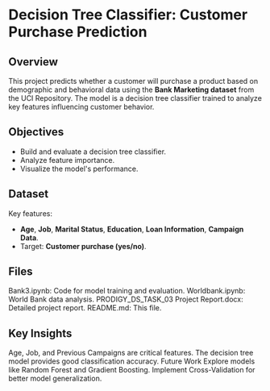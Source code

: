 # Decision Tree Classifier: Customer Purchase Prediction

## Overview
This project predicts whether a customer will purchase a product based on demographic and behavioral data using the **Bank Marketing dataset** from the UCI Repository. The model is a decision tree classifier trained to analyze key features influencing customer behavior.

## Objectives
- Build and evaluate a decision tree classifier.
- Analyze feature importance.
- Visualize the model's performance.

## Dataset
Key features:
- **Age**, **Job**, **Marital Status**, **Education**, **Loan Information**, **Campaign Data**.
- Target: **Customer purchase (yes/no)**.

## Files
Bank3.ipynb: Code for model training and evaluation.
Worldbank.ipynb: World Bank data analysis.
PRODIGY_DS_TASK_03 Project Report.docx: Detailed project report.
README.md: This file.

## Key Insights
Age, Job, and Previous Campaigns are critical features.
The decision tree model provides good classification accuracy.
Future Work
Explore models like Random Forest and Gradient Boosting.
Implement Cross-Validation for better model generalization.
